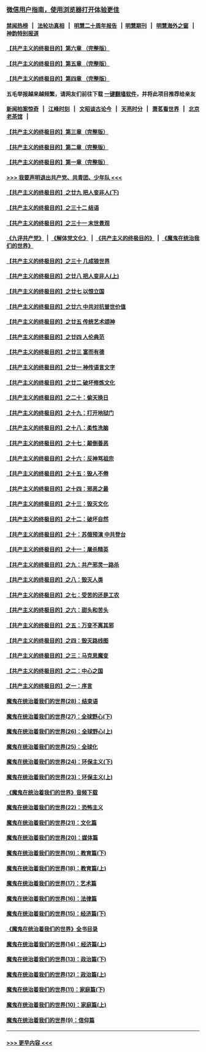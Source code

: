 ### [微信用户指南，使用浏览器打开体验更佳](https://github.com/gfw-breaker/banned-news1/blob/master/indexes/wechat-guide.md?t=0)
#### [禁闻热榜](热点新闻.md?t=0)  &nbsp;&nbsp;|&nbsp;&nbsp; [法轮功真相](https://github.com/gfw-breaker/truth/blob/master/README.md?t=0) &nbsp;&nbsp;|&nbsp;&nbsp; [明慧二十周年报告](https://github.com/gfw-breaker/mh-reports/blob/master/README.md?t=0) &nbsp;&nbsp;|&nbsp;&nbsp;[明慧期刊](https://github.com/gfw-breaker/mh-qikan) &nbsp;&nbsp;|&nbsp;&nbsp; [明慧海外之窗](https://github.com/gfw-breaker/mh-news/blob/master/README.md?t=0) &nbsp;&nbsp;|&nbsp;&nbsp; [神韵特别报道](https://github.com/gfw-breaker/mh-news/blob/master/shenyun.md?t=0)
#### [【共产主义的终极目的】第六章 （完整版）](../pages/nsc422/n11428913.md?t=02170802) 
#### [【共产主义的终极目的】第五章 （完整版）](../pages/nsc422/n11428912.md?t=02170802) 
#### [【共产主义的终极目的】第四章 （完整版）](../pages/nsc422/n11428907.md?t=02170802) 
#### 五毛举报越来越频繁，请网友们前往下载 [一键翻墙软件](https://github.com/gfw-breaker/ssr-accounts)，并将此项目推荐给亲友
#### [新闻拍案惊奇](https://github.com/gfw-breaker/banned-news1/blob/master/pages/link4.md) &nbsp;&nbsp;|&nbsp;&nbsp; [江峰时刻](https://github.com/gfw-breaker/banned-news1/blob/master/pages/link4.md) &nbsp;&nbsp;|&nbsp;&nbsp; [文昭谈古论今](https://github.com/gfw-breaker/banned-news1/blob/master/pages/link4.md) &nbsp;&nbsp;|&nbsp;&nbsp; [天亮时分](https://github.com/gfw-breaker/banned-news1/blob/master/pages/link4.md) &nbsp;&nbsp;|&nbsp;&nbsp; [萧茗看世界](https://github.com/gfw-breaker/banned-news1/blob/master/pages/link4.md) &nbsp;&nbsp;|&nbsp;&nbsp; [北京老茶馆](https://github.com/gfw-breaker/banned-news1/blob/master/pages/link4.md) &nbsp;&nbsp;|&nbsp;&nbsp; 
#### [【共产主义的终极目的】第三章（完整版）](../pages/nsc422/n11428848.md?t=02170802) 
#### [【共产主义的终极目的】第二章（完整版）](../pages/nsc422/n11428831.md?t=02170802) 
#### [【共产主义的终极目的】第一章（完整版）](../pages/nsc422/n11417651.md?t=02170802) 
#### [>>> 我要声明退出共产党、共青团、少年队 <<<](https://github.com/begood0513/goodnews/blob/master/quit/letter.md) 
#### [【共产主义的终极目的】之廿九 把人变非人(下)](../pages/nsc422/n11344140.md?t=02170802) 
#### [【共产主义的终极目的】之三十二 结语](../pages/nsc422/n11360535.md?t=02170802) 
#### [【共产主义的终极目的】之三十一 末世景观](../pages/nsc422/n11351129.md?t=02170802) 
#### [《九评共产党》](https://github.com/begood0513/9ping.md/blob/master/README.md) &nbsp;|&nbsp; [《解体党文化》](../../../../jtdwh.md/blob/master/README.md)  &nbsp;|&nbsp; [《共产主义的终极目的》](../../../../gczydzjmd.md/blob/master/README.md) &nbsp;|&nbsp; [《魔鬼在统治我们的世界》](../../../../mgztzwmdsj.md/blob/master/README.md) 
#### [【共产主义的终极目的】之三十 几成狼世界](../pages/nsc422/n11348280.md?t=02170802) 
#### [【共产主义的终极目的】之廿八 把人变非人(上)](../pages/nsc422/n11340492.md?t=02170802) 
#### [【共产主义的终极目的】之廿七 以恨立国](../pages/nsc422/n11336944.md?t=02170802) 
#### [【共产主义的终极目的】之廿六 中共对抗普世价值](../pages/nsc422/n11324785.md?t=02170802) 
#### [【共产主义的终极目的】之廿五 传统艺术颂神](../pages/nsc422/n11296396.md?t=02170802) 
#### [【共产主义的终极目的】之廿四 人伦典范](../pages/nsc422/n11296397.md?t=02170802) 
#### [【共产主义的终极目的】之廿三 富而有德](../pages/nsc422/n11283598.md?t=02170802) 
#### [【共产主义的终极目的】之廿一 神传语言文字](../pages/nsc422/n11263265.md?t=02170802) 
#### [【共产主义的终极目的】之廿二 破坏修炼文化](../pages/nsc422/n11245728.md?t=02170802) 
#### [【共产主义的终极目的】之二十：偷天换日](../pages/nsc422/n11238846.md?t=02170802) 
#### [【共产主义的终极目的】之十九：打开地狱门](../pages/nsc422/n11206376.md?t=02170802) 
#### [【共产主义的终极目的】之十八：柔性洗脑](../pages/nsc422/n11199994.md?t=02170802) 
#### [【共产主义的终极目的】之十七：颠倒善恶](../pages/nsc422/n11179782.md?t=02170802) 
#### [【共产主义的终极目的】之十六：反神骂祖宗](../pages/nsc422/n11166798.md?t=02170802) 
#### [【共产主义的终极目的】之十五：毁人不倦](../pages/nsc422/n11166792.md?t=02170802) 
#### [【共产主义的终极目的】之十四：邪恶之最](../pages/nsc422/n11150249.md?t=02170802) 
#### [【共产主义的终极目的】之十三：毁灭文化](../pages/nsc422/n11135227.md?t=02170802) 
#### [【共产主义的终极目的】之十二：破坏自然](../pages/nsc422/n11135214.md?t=02170802) 
#### [【共产主义的终极目的】之十：苏俄预演 中共登台](../pages/nsc422/n11118424.md?t=02170802) 
#### [【共产主义的终极目的】之十一：屠杀精英](../pages/nsc422/n11118442.md?t=02170802) 
#### [【共产主义的终极目的】之九：共产邪灵一路杀](../pages/nsc422/n11114139.md?t=02170802) 
#### [【共产主义的终极目的】之八：毁灭人类](../pages/nsc422/n11108503.md?t=02170802) 
#### [【共产主义的终极目的】之七：受苦的还是工农](../pages/nsc422/n11101809.md?t=02170802) 
#### [【共产主义的终极目的】之六：甜头和苦头](../pages/nsc422/n11096971.md?t=02170802) 
#### [【共产主义的终极目的】之五：万变不离其邪](../pages/nsc422/n11091285.md?t=02170802) 
#### [【共产主义的终极目的】之四：毁灭路线图](../pages/nsc422/n11086284.md?t=02170802) 
#### [【共产主义的终极目的】之三：马克思魔变](../pages/nsc422/n11061941.md?t=02170802) 
#### [【共产主义的终极目的】之二：中心之国](../pages/nsc422/n11047728.md?t=02170802) 
#### [【共产主义的终极目的】之一：序言](../pages/nsc422/n11086077.md?t=02170802) 
#### [魔鬼在统治着我们的世界(28)：结束语](../pages/nsc422/n10936246.md?t=02170802) 
#### [魔鬼在统治着我们的世界(27)：全球野心(下)](../pages/nsc422/n10928319.md?t=02170802) 
#### [魔鬼在统治着我们的世界(26)：全球野心(上)](../pages/nsc422/n10900318.md?t=02170802) 
#### [魔鬼在统治着我们的世界(25)：全球化](../pages/nsc422/n10788205.md?t=02170802) 
#### [魔鬼在统治着我们的世界(24)：环保主义(下)](../pages/nsc422/n10695307.md?t=02170802) 
#### [魔鬼在统治着我们的世界(23)：环保主义(上)](../pages/nsc422/n10688613.md?t=02170802) 
#### [《魔鬼在统治着我们的世界》音频下载](../pages/nsc422/n10635553.md?t=02170802) 
#### [魔鬼在统治着我们的世界(22)：恐怖主义](../pages/nsc422/n10614727.md?t=02170802) 
#### [魔鬼在统治着我们的世界(21)：文化篇](../pages/nsc422/n10597706.md?t=02170802) 
#### [魔鬼在统治着我们的世界(20)：媒体篇](../pages/nsc422/n10586579.md?t=02170802) 
#### [魔鬼在统治着我们的世界(19)：教育篇(下)](../pages/nsc422/n10564808.md?t=02170802) 
#### [魔鬼在统治着我们的世界(18)：教育篇(上)](../pages/nsc422/n10526970.md?t=02170802) 
#### [魔鬼在统治着我们的世界(17)：艺术篇](../pages/nsc422/n10499093.md?t=02170802) 
#### [魔鬼在统治着我们的世界(16)：法律篇](../pages/nsc422/n10485969.md?t=02170802) 
#### [魔鬼在统治着我们的世界(15)：经济篇(下)](../pages/nsc422/n10469975.md?t=02170802) 
#### [《魔鬼在统治着我们的世界》全书目录](../pages/nsc422/n10464261.md?t=02170802) 
#### [魔鬼在统治着我们的世界(14)：经济篇(上)](../pages/nsc422/n10457370.md?t=02170802) 
#### [魔鬼在统治着我们的世界(13)：政治篇(下)](../pages/nsc422/n10448270.md?t=02170802) 
#### [魔鬼在统治着我们的世界(12)：政治篇(上)](../pages/nsc422/n10444576.md?t=02170802) 
#### [魔鬼在统治着我们的世界(11)：家庭篇(下)](../pages/nsc422/n10440961.md?t=02170802) 
#### [魔鬼在统治着我们的世界(10)：家庭篇(上)](../pages/nsc422/n10435448.md?t=02170802) 
#### [魔鬼在统治着我们的世界(9)：信仰篇](../pages/nsc422/n10432159.md?t=02170802) 

----
#### [ >>> 更早内容 <<< ](../indexes/nsc422-earlier.md)
